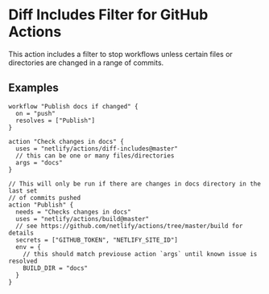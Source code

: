 # Diff Includes Filter for GitHub Actions

This action includes a filter to stop workflows unless certain files or directories are changed in a range of commits.

## Examples

```hcl
workflow "Publish docs if changed" {
  on = "push"
  resolves = ["Publish"]
}

action "Check changes in docs" {
  uses = "netlify/actions/diff-includes@master"
  // this can be one or many files/directories
  args = "docs"
}

// This will only be run if there are changes in docs directory in the last set
// of commits pushed
action "Publish" {
  needs = "Checks changes in docs"
  uses = "netlify/actions/build@master"
  // see https://github.com/netlify/actions/tree/master/build for details
  secrets = ["GITHUB_TOKEN", "NETLIFY_SITE_ID"]
  env = {
    // this should match previouse action `args` until known issue is resolved
    BUILD_DIR = "docs"
  }
}
```
